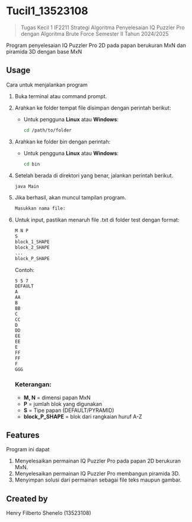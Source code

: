 
# Tucil1_13523108
> Tugas Kecil 1 IF2211 Strategi Algoritma
Penyelesaian IQ Puzzler Pro dengan Algoritma Brute Force
Semester II Tahun 2024/2025

Program penyelesaian IQ Puzzler Pro 2D pada papan berukuran MxN dan piramida 3D dengan base MxN


## Usage

Cara untuk menjalankan program

1. Buka terminal atau command prompt.
2. Arahkan ke folder tempat file disimpan dengan perintah berikut:
   - Untuk pengguna **Linux** atau **Windows**:
     ```bash
     cd /path/to/folder
     ```
3. Arahkan ke folder bin dengan perintah: 
    - Untuk pengguna **Linux** atau **Windows**:
        ```bash
        cd bin
        ```
  
4. Setelah berada di direktori yang benar, jalankan perintah berikut.  
    ```bash
    java Main
    ```

5. Jika berhasil, akan muncul tampilan program.
    ```bash
    Masukkan nama file:
    ```
6. Untuk input, pastikan menaruh file .txt di folder test dengan format: 
    ```bash
    M N P
    S
    block_1_SHAPE
    block_2_SHAPE
    ...
    block_P_SHAPE
    ```
    Contoh: 
    ```bash
    5 5 7
    DEFAULT
    A
    AA
    B
    BB
    C
    CC
    D
    DD
    EE
    EE
    E
    FF
    FF
    F
    GGG

    ```
    ### Keterangan:

    - **M, N** = dimensi papan MxN  
    - **P** = jumlah blok yang digunakan  
    - **S** = Tipe papan (DEFAULT/PYRAMID)  
    - **block_P_SHAPE** =  blok dari rangkaian huruf A-Z
    
## Features

Program ini dapat
1. Menyelesaikan permainan IQ Puzzler Pro pada papan 2D berukuran MxN.
2. Menyelesaikan permainan IQ Puzzler Pro membangun piramida 3D.
3. Menyimpan solusi dari permainan sebagai file teks maupun gambar.


## Created by

Henry Filberto Shenelo (13523108)

